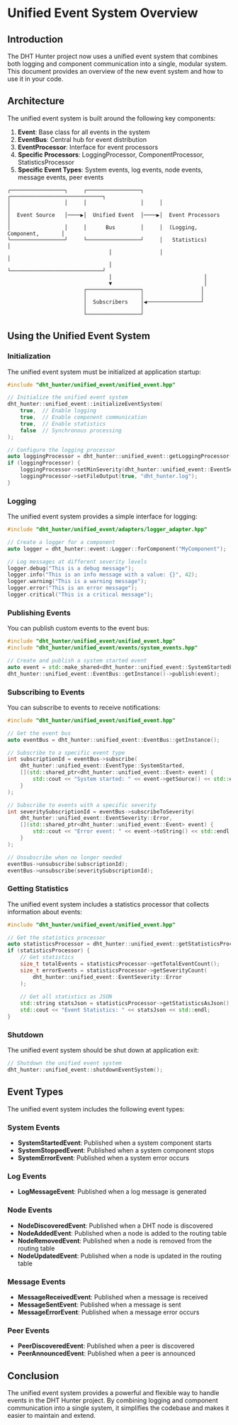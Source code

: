 # Unified Event System Overview

## Introduction

The DHT Hunter project now uses a unified event system that combines both logging and component communication into a single, modular system. This document provides an overview of the new event system and how to use it in your code.

## Architecture

The unified event system is built around the following key components:

1. **Event**: Base class for all events in the system
2. **EventBus**: Central hub for event distribution
3. **EventProcessor**: Interface for event processors
4. **Specific Processors**: LoggingProcessor, ComponentProcessor, StatisticsProcessor
5. **Specific Event Types**: System events, log events, node events, message events, peer events

```
┌─────────────────┐     ┌─────────────────┐     ┌─────────────────────────────┐
│                 │     │                 │     │                             │
│  Event Source   │────▶│  Unified Event  │────▶│  Event Processors           │
│                 │     │      Bus        │     │  (Logging, Component,       │
└─────────────────┘     └─────────────────┘     │   Statistics)               │
                                │               │                             │
                                │               └─────────────────────────────┘
                                │                             │
                                ▼                             │
                        ┌─────────────────┐                  │
                        │                 │                  │
                        │  Subscribers    │◀─────────────────┘
                        │                 │
                        └─────────────────┘
```

## Using the Unified Event System

### Initialization

The unified event system must be initialized at application startup:

```cpp
#include "dht_hunter/unified_event/unified_event.hpp"

// Initialize the unified event system
dht_hunter::unified_event::initializeEventSystem(
    true,  // Enable logging
    true,  // Enable component communication
    true,  // Enable statistics
    false  // Synchronous processing
);

// Configure the logging processor
auto loggingProcessor = dht_hunter::unified_event::getLoggingProcessor();
if (loggingProcessor) {
    loggingProcessor->setMinSeverity(dht_hunter::unified_event::EventSeverity::Debug);
    loggingProcessor->setFileOutput(true, "dht_hunter.log");
}
```

### Logging

The unified event system provides a simple interface for logging:

```cpp
#include "dht_hunter/unified_event/adapters/logger_adapter.hpp"

// Create a logger for a component
auto logger = dht_hunter::event::Logger::forComponent("MyComponent");

// Log messages at different severity levels
logger.debug("This is a debug message");
logger.info("This is an info message with a value: {}", 42);
logger.warning("This is a warning message");
logger.error("This is an error message");
logger.critical("This is a critical message");
```

### Publishing Events

You can publish custom events to the event bus:

```cpp
#include "dht_hunter/unified_event/unified_event.hpp"
#include "dht_hunter/unified_event/events/system_events.hpp"

// Create and publish a system started event
auto event = std::make_shared<dht_hunter::unified_event::SystemStartedEvent>("MyComponent");
dht_hunter::unified_event::EventBus::getInstance()->publish(event);
```

### Subscribing to Events

You can subscribe to events to receive notifications:

```cpp
#include "dht_hunter/unified_event/unified_event.hpp"

// Get the event bus
auto eventBus = dht_hunter::unified_event::EventBus::getInstance();

// Subscribe to a specific event type
int subscriptionId = eventBus->subscribe(
    dht_hunter::unified_event::EventType::SystemStarted,
    [](std::shared_ptr<dht_hunter::unified_event::Event> event) {
        std::cout << "System started: " << event->getSource() << std::endl;
    }
);

// Subscribe to events with a specific severity
int severitySubscriptionId = eventBus->subscribeToSeverity(
    dht_hunter::unified_event::EventSeverity::Error,
    [](std::shared_ptr<dht_hunter::unified_event::Event> event) {
        std::cout << "Error event: " << event->toString() << std::endl;
    }
);

// Unsubscribe when no longer needed
eventBus->unsubscribe(subscriptionId);
eventBus->unsubscribe(severitySubscriptionId);
```

### Getting Statistics

The unified event system includes a statistics processor that collects information about events:

```cpp
#include "dht_hunter/unified_event/unified_event.hpp"

// Get the statistics processor
auto statisticsProcessor = dht_hunter::unified_event::getStatisticsProcessor();
if (statisticsProcessor) {
    // Get statistics
    size_t totalEvents = statisticsProcessor->getTotalEventCount();
    size_t errorEvents = statisticsProcessor->getSeverityCount(
        dht_hunter::unified_event::EventSeverity::Error
    );
    
    // Get all statistics as JSON
    std::string statsJson = statisticsProcessor->getStatisticsAsJson();
    std::cout << "Event Statistics: " << statsJson << std::endl;
}
```

### Shutdown

The unified event system should be shut down at application exit:

```cpp
// Shutdown the unified event system
dht_hunter::unified_event::shutdownEventSystem();
```

## Event Types

The unified event system includes the following event types:

### System Events

- **SystemStartedEvent**: Published when a system component starts
- **SystemStoppedEvent**: Published when a system component stops
- **SystemErrorEvent**: Published when a system error occurs

### Log Events

- **LogMessageEvent**: Published when a log message is generated

### Node Events

- **NodeDiscoveredEvent**: Published when a DHT node is discovered
- **NodeAddedEvent**: Published when a node is added to the routing table
- **NodeRemovedEvent**: Published when a node is removed from the routing table
- **NodeUpdatedEvent**: Published when a node is updated in the routing table

### Message Events

- **MessageReceivedEvent**: Published when a message is received
- **MessageSentEvent**: Published when a message is sent
- **MessageErrorEvent**: Published when a message error occurs

### Peer Events

- **PeerDiscoveredEvent**: Published when a peer is discovered
- **PeerAnnouncedEvent**: Published when a peer is announced

## Conclusion

The unified event system provides a powerful and flexible way to handle events in the DHT Hunter project. By combining logging and component communication into a single system, it simplifies the codebase and makes it easier to maintain and extend.
